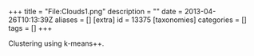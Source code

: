 +++
title = "File:Clouds1.png"
description = ""
date = 2013-04-26T10:13:39Z
aliases = []
[extra]
id = 13375
[taxonomies]
categories = []
tags = []
+++

Clustering using k-means++.
